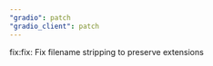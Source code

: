 ```yaml
---
"gradio": patch
"gradio_client": patch
---
```


fix:fix: Fix filename stripping to preserve extensions
